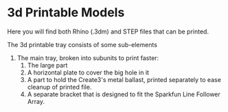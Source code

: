 # 3d Printable Models
Here you will find both Rhino (.3dm) and STEP files that can be printed.

The 3d printable tray consists of some sub-elements
1. The main tray, broken into subunits to print faster:
    1. The large part
    1. A horizontal plate to cover the big hole in it
    1. A part to hold the Create3's metal ballast, printed separately to ease cleanup of printed file.
    1. A separate bracket that is designed to fit the Sparkfun Line Follower Array.